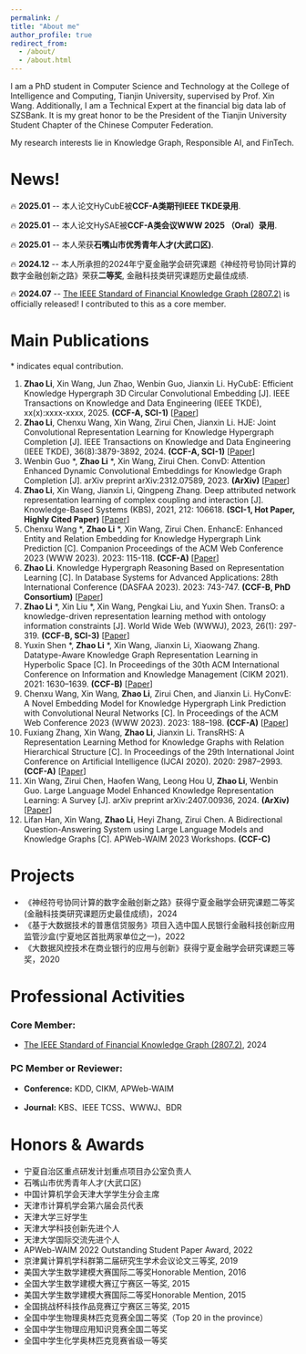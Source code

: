 ```yaml
---
permalink: /
title: "About me"
author_profile: true
redirect_from: 
  - /about/
  - /about.html
---
```




I am a PhD student in Computer Science and Technology at the College of Intelligence and Computing, Tianjin University, supervised by Prof. Xin Wang. Additionally, I am a Technical Expert at the financial big data lab of SZSBank. It is my great honor to be the President of the Tianjin University Student Chapter of the Chinese Computer Federation.

My research interests lie in Knowledge Graph, Responsible AI, and FinTech.





# News!
🔥 **2025.01** -- 本人论文HyCubE被**CCF-A类期刊IEEE TKDE录用**.

🔥 **2025.01** -- 本人论文HySAE被**CCF-A类会议WWW 2025 （Oral）录用**.

🔥 **2025.01** -- 本人荣获**石嘴山市优秀青年人才(大武口区)**.

🔥 **2024.12** -- 本人所承担的2024年宁夏金融学会研究课题《神经符号协同计算的数字金融创新之路》荣获**二等奖**, 金融科技类研究课题历史最佳成绩.

🔥 **2024.07** -- [The IEEE Standard of Financial Knowledge Graph (2807.2)](https://ieeexplore.ieee.org/abstract/document/10577610) is officially released! I contributed to this as a core member.






# Main Publications
\* indicates equal contribution.

1. **Zhao Li**, Xin Wang, Jun Zhao, Wenbin Guo, Jianxin Li. HyCubE: Efficient Knowledge Hypergraph 3D Circular Convolutional Embedding [J]. IEEE Transactions on Knowledge and Data Engineering (IEEE TKDE), xx(x):xxxx-xxxx, 2025. **(CCF-A, SCI-1)** [[Paper](https://arxiv.org/pdf/2402.08961)]
2. **Zhao Li**, Chenxu Wang, Xin Wang, Zirui Chen, Jianxin Li. HJE: Joint Convolutional Representation Learning for Knowledge Hypergraph Completion [J]. IEEE Transactions on Knowledge and Data Engineering (IEEE TKDE), 36(8):3879-3892, 2024. **(CCF-A, SCI-1)** [[Paper](https://doi.org/10.1109/TKDE.2024.3365727)]
3. Wenbin Guo \*, **Zhao Li** \*, Xin Wang, Zirui Chen. ConvD: Attention Enhanced Dynamic Convolutional Embeddings for Knowledge Graph Completion [J]. arXiv preprint arXiv:2312.07589, 2023. **(ArXiv)** [[Paper](https://arxiv.org/abs/2312.07589)]
4. **Zhao Li**, Xin Wang, Jianxin Li, Qingpeng Zhang. Deep attributed network representation learning of complex coupling and interaction [J]. Knowledge-Based Systems (KBS), 2021, 212: 106618. **(SCI-1, Hot Paper, Highly Cited Paper)** [[Paper](https://doi.org/10.1016/j.knosys.2020.106618)]
5. Chenxu Wang \*, **Zhao Li** \*, Xin Wang, Zirui Chen. EnhancE: Enhanced Entity and Relation Embedding for Knowledge Hypergraph Link Prediction [C]. Companion Proceedings of the ACM Web Conference 2023 (WWW 2023). 2023: 115-118. **(CCF-A)** [[Paper](https://doi.org/10.1145/3543873.3587326)]
6. **Zhao Li**. Knowledge Hypergraph Reasoning Based on Representation Learning [C]. In Database Systems for Advanced Applications: 28th International Conference (DASFAA 2023). 2023: 743-747. **(CCF-B, PhD Consortium)** [[Paper](https://doi.org/10.1007/978-3-031-30678-5_66)]
7. **Zhao Li** \*, Xin Liu \*, Xin Wang, Pengkai Liu, and Yuxin Shen. TransO: a knowledge-driven representation learning method with ontology information constraints [J]. World Wide Web (WWWJ), 2023, 26(1): 297-319. **(CCF-B, SCI-3)** [[Paper](https://doi.org/10.1007/s11280-022-01016-3)]
8. Yuxin Shen \*, **Zhao Li** \*, Xin Wang, Jianxin Li, Xiaowang Zhang. Datatype-Aware Knowledge Graph Representation Learning in Hyperbolic Space [C]. In Proceedings of the 30th ACM International Conference on Information and Knowledge Management (CIKM 2021). 2021: 1630–1639. **(CCF-B)** [[Paper](https://doi.org/10.1145/3459637.3482421)]
9. Chenxu Wang, Xin Wang, **Zhao Li**, Zirui Chen, and Jianxin Li. HyConvE: A Novel Embedding Model for Knowledge Hypergraph Link Prediction with Convolutional Neural Networks [C]. In Proceedings of the ACM Web Conference 2023 (WWW 2023). 2023: 188–198. **(CCF-A)** [[Paper](https://doi.org/10.1145/3543507.3583256)]
10. Fuxiang Zhang, Xin Wang, **Zhao Li**, Jianxin Li. TransRHS: A Representation Learning Method for Knowledge Graphs with Relation Hierarchical Structure [C]. In Proceedings of the 29th International Joint Conference on Artificial Intelligence (IJCAI 2020). 2020: 2987–2993. **(CCF-A)** [[Paper](https://dl.acm.org/doi/abs/10.5555/3491440.3491853)]
11. Xin Wang, Zirui Chen, Haofen Wang, Leong Hou U, **Zhao Li**, Wenbin Guo. Large Language Model Enhanced Knowledge Representation Learning: A Survey [J]. arXiv preprint arXiv:2407.00936, 2024. **(ArXiv)** [[Paper](https://arxiv.org/abs/2407.00936)]
12. Lifan Han, Xin Wang, **Zhao Li**, Heyi Zhang, Zirui Chen. A Bidirectional Question-Answering System using Large Language Models and Knowledge Graphs [C]. APWeb-WAIM 2023 Workshops. **(CCF-C)**


# Projects
- 《神经符号协同计算的数字金融创新之路》获得宁夏金融学会研究课题二等奖(金融科技类研究课题历史最佳成绩)，2024
- 《基于大数据技术的普惠信贷服务》项目入选中国人民银行金融科技创新应用监管沙盒(宁夏地区首批两家单位之一)，2022
- 《大数据风控技术在商业银行的应用与创新》获得宁夏金融学会研究课题三等奖，2020


# Professional Activities
### Core Member:
- [The IEEE Standard of Financial Knowledge Graph (2807.2)](https://ieeexplore.ieee.org/abstract/document/10577610), 2024



### PC Member or Reviewer:
- **Conference:** KDD, CIKM, APWeb-WAIM

- **Journal:** KBS、IEEE TCSS、WWWJ、BDR








# Honors & Awards
- 宁夏自治区重点研发计划重点项目办公室负责人
- 石嘴山市优秀青年人才(大武口区)
- 中国计算机学会天津大学学生分会主席
- 天津市计算机学会第六届会员代表
- 天津大学三好学生
- 天津大学科技创新先进个人
- 天津大学国际交流先进个人
- APWeb-WAIM 2022 Outstanding Student Paper Award, 2022
- 京津冀计算机学科群第二届研究生学术会议论文三等奖, 2019
- 美国大学生数学建模大赛国际二等奖Honorable Mention, 2016
- 全国大学生数学建模大赛辽宁赛区一等奖, 2015
- 美国大学生数学建模大赛国际二等奖Honorable Mention, 2015
- 全国挑战杯科技作品竞赛辽宁赛区三等奖, 2015
- 全国中学生物理奥林匹克竞赛全国二等奖（Top 20 in the province）
- 全国中学生物理应用知识竞赛全国二等奖
- 全国中学生化学奥林匹克竞赛省级一等奖

